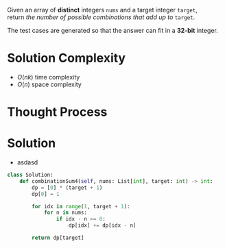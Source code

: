 Given an array of **distinct** integers `nums` and a target integer `target`, return _the number of possible combinations that add up to_ `target`.

The test cases are generated so that the answer can fit in a **32-bit** integer.
# Solution Complexity
- $O(nk)$ time complexity
- $O(n)$ space complexity
# Thought Process
# Solution
- asdasd
```Python
class Solution:
	def combinationSum4(self, nums: List[int], target: int) -> int:
		dp = [0] * (target + 1)
		dp[0] = 1

		for idx in range(1, target + 1):
			for n in nums:
				if idx - n >= 0:
					dp[idx] += dp[idx - n]

		return dp[target]
```
